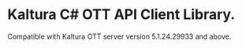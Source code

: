 # Kaltura C# OTT API Client Library.
Compatible with Kaltura OTT server version 5.1.24.29933 and above.

